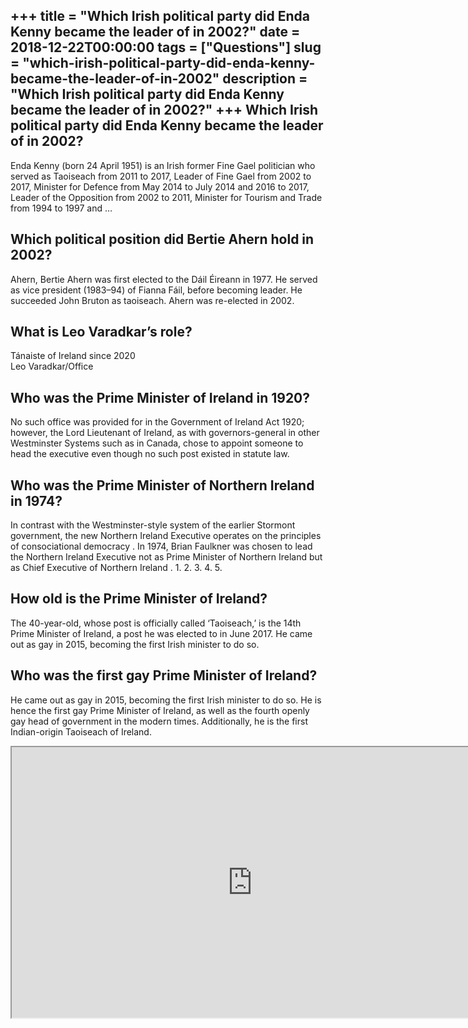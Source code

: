 +++
title = "Which Irish political party did Enda Kenny became the leader of in 2002?"
date = 2018-12-22T00:00:00
tags = ["Questions"]
slug = "which-irish-political-party-did-enda-kenny-became-the-leader-of-in-2002"
description = "Which Irish political party did Enda Kenny became the leader of in 2002?"
+++
Which Irish political party did Enda Kenny became the leader of in 2002?
------------------------------------------------------------------------

Enda Kenny (born 24 April 1951) is an Irish former Fine Gael politician who served as Taoiseach from 2011 to 2017, Leader of Fine Gael from 2002 to 2017, Minister for Defence from May 2014 to July 2014 and 2016 to 2017, Leader of the Opposition from 2002 to 2011, Minister for Tourism and Trade from 1994 to 1997 and …

Which political position did Bertie Ahern hold in 2002?
-------------------------------------------------------

Ahern, Bertie Ahern was first elected to the Dáil Éireann in 1977. He served as vice president (1983–94) of Fianna Fáil, before becoming leader. He succeeded John Bruton as taoiseach. Ahern was re-elected in 2002.

What is Leo Varadkar’s role?
----------------------------

Tánaiste of Ireland since 2020  
Leo Varadkar/Office

Who was the Prime Minister of Ireland in 1920?
----------------------------------------------

No such office was provided for in the Government of Ireland Act 1920; however, the Lord Lieutenant of Ireland, as with governors-general in other Westminster Systems such as in Canada, chose to appoint someone to head the executive even though no such post existed in statute law.

Who was the Prime Minister of Northern Ireland in 1974?
-------------------------------------------------------

In contrast with the Westminster-style system of the earlier Stormont government, the new Northern Ireland Executive operates on the principles of consociational democracy . In 1974, Brian Faulkner was chosen to lead the Northern Ireland Executive not as Prime Minister of Northern Ireland but as Chief Executive of Northern Ireland . 1. 2. 3. 4. 5.

How old is the Prime Minister of Ireland?
-----------------------------------------

The 40-year-old, whose post is officially called ‘Taoiseach,’ is the 14th Prime Minister of Ireland, a post he was elected to in June 2017. He came out as gay in 2015, becoming the first Irish minister to do so.

Who was the first gay Prime Minister of Ireland?
------------------------------------------------

He came out as gay in 2015, becoming the first Irish minister to do so. He is hence the first gay Prime Minister of Ireland, as well as the fourth openly gay head of government in the modern times. Additionally, he is the first Indian-origin Taoiseach of Ireland.

<iframe allow="accelerometer; autoplay; clipboard-write; encrypted-media; gyroscope; picture-in-picture" allowfullscreen="" class="__youtube_prefs__  epyt-is-override  no-lazyload" data-no-lazy="1" data-origheight="433" data-origwidth="770" data-skipgform_ajax_framebjll="" height="433" id="_ytid_56361" loading="lazy" src="https://www.youtube.com/embed/sEIk4XjOvQc?enablejsapi=1&autoplay=0&cc_load_policy=0&cc_lang_pref=&iv_load_policy=1&loop=0&modestbranding=0&rel=1&fs=1&playsinline=0&autohide=2&theme=dark&color=red&controls=1&" title="YouTube player" width="770"></iframe>